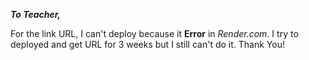 ***To Teacher,***

For the link URL, I can't deploy because it **Error** in *Render.com*. I try to deployed and get URL for 3 weeks but I still can't do it.
Thank You!

